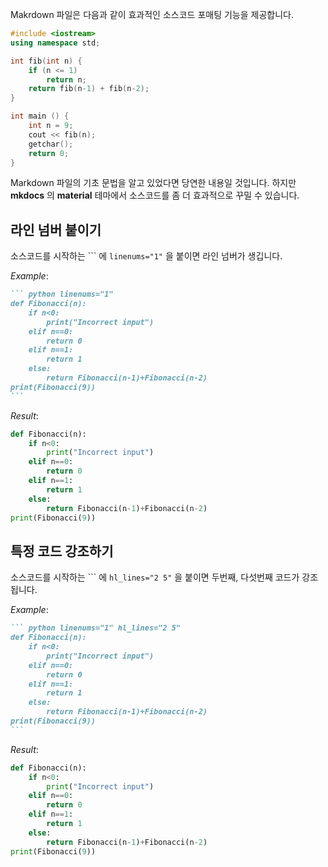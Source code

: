 
Makrdown 파일은 다음과 같이 효과적인 소스코드 포매팅 기능을 제공합니다. 

```c++
#include <iostream>
using namespace std; 

int fib(int n) { 
	if (n <= 1) 
		return n; 
	return fib(n-1) + fib(n-2); 
} 

int main () { 
	int n = 9; 
	cout << fib(n); 
	getchar(); 
	return 0; 
} 
```

Markdown 파일의 기초 문법을 알고 있었다면 당연한 내용일 것입니다. 하지만 **mkdocs** 의 **material** 테마에서 소스코드를 좀 더 효과적으로 꾸밀 수 있습니다.

## 라인 넘버 붙이기

소스코드를 시작하는 \`\`\` 에 `linenums="1"` 을 붙이면 라인 넘버가 생깁니다.

*Example*:

```` markdown
``` python linenums="1"
def Fibonacci(n): 
	if n<0: 
		print("Incorrect input") 
	elif n==0: 
		return 0
	elif n==1: 
		return 1
	else: 
		return Fibonacci(n-1)+Fibonacci(n-2) 
print(Fibonacci(9)) 
```
````

*Result*:

``` python linenums="1"
def Fibonacci(n): 
	if n<0: 
		print("Incorrect input") 
	elif n==0: 
		return 0
	elif n==1: 
		return 1
	else: 
		return Fibonacci(n-1)+Fibonacci(n-2) 
print(Fibonacci(9)) 
```

## 특정 코드 강조하기

소스코드를 시작하는 \`\`\` 에 `hl_lines="2 5"` 을 붙이면 두번째, 다섯번째 코드가 강조됩니다.

*Example*:

```` markdown
``` python linenums="1" hl_lines="2 5"
def Fibonacci(n): 
	if n<0: 
		print("Incorrect input") 
	elif n==0: 
		return 0
	elif n==1: 
		return 1
	else: 
		return Fibonacci(n-1)+Fibonacci(n-2) 
print(Fibonacci(9)) 
```
````

*Result*:

``` python linenums="1" hl_lines="2 5"
def Fibonacci(n): 
	if n<0: 
		print("Incorrect input") 
	elif n==0: 
		return 0
	elif n==1: 
		return 1
	else: 
		return Fibonacci(n-1)+Fibonacci(n-2) 
print(Fibonacci(9)) 
```
